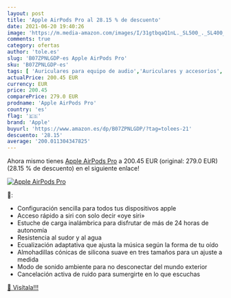 ```yaml
---
layout: post
title: 'Apple AirPods Pro al 28.15 % de descuento'
date: 2021-06-20 19:40:26
image: 'https://m.media-amazon.com/images/I/31gtbqaQ1nL._SL500_._SL400_.jpg'
comments: true
category: ofertas
author: 'tole.es'
slug: 'B07ZPNLGDP-es Apple AirPods Pro'
sku: 'B07ZPNLGDP-es'
tags: [ 'Auriculares para equipo de audio','Auriculares y accesorios','Electrónica','apple', ]
actualPrice: 200.45 EUR
currency: EUR
price: 200.45
comparePrice: 279.0 EUR
prodname: 'Apple AirPods Pro'
country: 'es'
flag: '🇪🇸'
brand: 'Apple'
buyurl: 'https://www.amazon.es/dp/B07ZPNLGDP/?tag=tolees-21'
descuento: '28.15'
average: '200.011304347825'
---
```


Ahora mismo tienes [Apple AirPods Pro](https://www.amazon.es/dp/B07ZPNLGDP/?tag=tolees-21) a 200.45 EUR (original: 279.0 EUR) (28.15 %  de descuento) en el siguiente enlace!

[![Apple AirPods Pro](https://m.media-amazon.com/images/I/31gtbqaQ1nL._SL500_._SL400_.jpg)](https://www.amazon.es/dp/B07ZPNLGDP/?tag=tolees-21)

🔎:

- Configuración sencilla para todos tus dispositivos apple
- Acceso rápido a siri con solo decir «oye siri»
- Estuche de carga inalámbrica para disfrutar de más de 24 horas de autonomía
- Resistencia al sudor y al agua
- Ecualización adaptativa que ajusta la música según la forma de tu oído
- Almohadillas cónicas de silicona suave en tres tamaños para un ajuste a medida
- Modo de sonido ambiente para no desconectar del mundo exterior
- Cancelación activa de ruido para sumergirte en lo que escuchas

[🛒 Visítala!!!](https://www.amazon.es/dp/B07ZPNLGDP/?tag=tolees-21)
